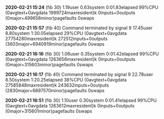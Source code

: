 **2020-02-21 15:24** (fib 30)
1.19user 0.63system 0:01.83elapsed 99%CPU (0avgtext+0avgdata 1999724maxresident)k
0inputs+0outputs (0major+499658minor)pagefaults 0swaps

**2020-02-21 15:57** (fib 40)
Command terminated by signal 9
17.45user 8.80system 1:30.05elapsed 29%CPU (0avgtext+0avgdata 27754280maxresident)k
272512inputs+0outputs (3603major+6940919minor)pagefaults 0swaps

**2020-02-21 16:16** (fib 30)
1.06user 0.35system 0:01.42elapsed 99%CPU (0avgtext+0avgdata 1263656maxresident)k
0inputs+0outputs (0major+315603minor)pagefaults 0swaps

**2020-02-21 16:17** (fib 40)
Command terminated by signal 9
22.78user 8.50system 1:20.25elapsed 38%CPU (0avgtext+0avgdata 27585848maxresident)k
243632inputs+0outputs (2830major+6897570minor)pagefaults 0swaps

**2020-02-21 16:51** (fib 30)
1.10user 0.30system 0:01.41elapsed 99%CPU (0avgtext+0avgdata 1263612maxresident)k
0inputs+0outputs (0major+315601minor)pagefaults 0swaps

